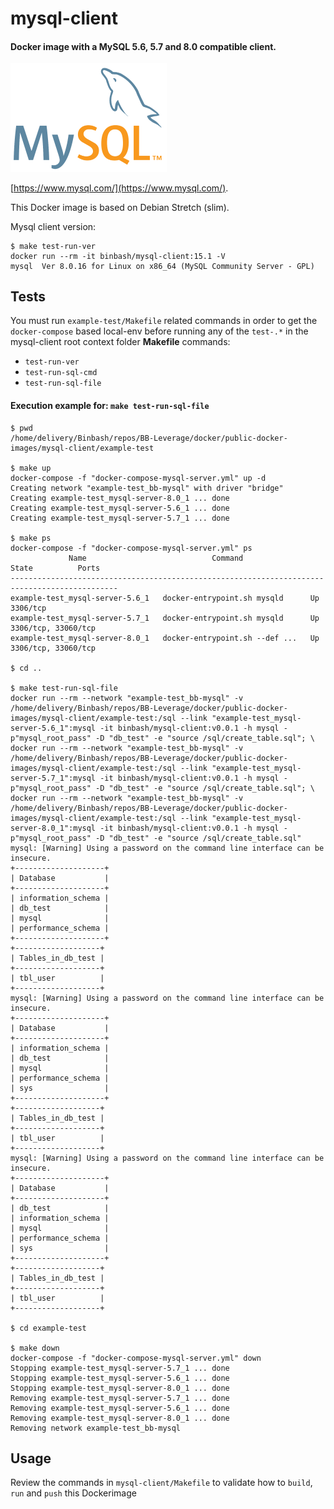 # mysql-client

#### Docker image with a MySQL 5.6, 5.7 and 8.0 compatible client.

<div align="left">
    <img src="../figures/mysql.png" alt="drawing" width="250"/>
</div>

[https://www.mysql.com/](https://www.mysql.com/).



This Docker image is based on Debian Stretch (slim).

Mysql client version:
```
$ make test-run-ver
docker run --rm -it binbash/mysql-client:15.1 -V
mysql  Ver 8.0.16 for Linux on x86_64 (MySQL Community Server - GPL)
```

## Tests

You must run `example-test/Makefile`  related commands in order to get the `docker-compose` based local-env before running any of the `test-.*` in the mysql-client root context folder **Makefile** commands:
- `test-run-ver`
- `test-run-sql-cmd`
- `test-run-sql-file`

#### Execution example for: `make test-run-sql-file`
```
$ pwd
/home/delivery/Binbash/repos/BB-Leverage/docker/public-docker-images/mysql-client/example-test

$ make up
docker-compose -f "docker-compose-mysql-server.yml" up -d
Creating network "example-test_bb-mysql" with driver "bridge"
Creating example-test_mysql-server-8.0_1 ... done
Creating example-test_mysql-server-5.6_1 ... done
Creating example-test_mysql-server-5.7_1 ... done

$ make ps
docker-compose -f "docker-compose-mysql-server.yml" ps
             Name                            Command               State          Ports
----------------------------------------------------------------------------------------------
example-test_mysql-server-5.6_1   docker-entrypoint.sh mysqld      Up      3306/tcp
example-test_mysql-server-5.7_1   docker-entrypoint.sh mysqld      Up      3306/tcp, 33060/tcp
example-test_mysql-server-8.0_1   docker-entrypoint.sh --def ...   Up      3306/tcp, 33060/tcp

$ cd ..

$ make test-run-sql-file
docker run --rm --network "example-test_bb-mysql" -v /home/delivery/Binbash/repos/BB-Leverage/docker/public-docker-images/mysql-client/example-test:/sql --link "example-test_mysql-server-5.6_1":mysql -it binbash/mysql-client:v0.0.1 -h mysql -p"mysql_root_pass" -D "db_test" -e "source /sql/create_table.sql"; \
docker run --rm --network "example-test_bb-mysql" -v /home/delivery/Binbash/repos/BB-Leverage/docker/public-docker-images/mysql-client/example-test:/sql --link "example-test_mysql-server-5.7_1":mysql -it binbash/mysql-client:v0.0.1 -h mysql -p"mysql_root_pass" -D "db_test" -e "source /sql/create_table.sql"; \
docker run --rm --network "example-test_bb-mysql" -v /home/delivery/Binbash/repos/BB-Leverage/docker/public-docker-images/mysql-client/example-test:/sql --link "example-test_mysql-server-8.0_1":mysql -it binbash/mysql-client:v0.0.1 -h mysql -p"mysql_root_pass" -D "db_test" -e "source /sql/create_table.sql"
mysql: [Warning] Using a password on the command line interface can be insecure.
+--------------------+
| Database           |
+--------------------+
| information_schema |
| db_test            |
| mysql              |
| performance_schema |
+--------------------+
+-------------------+
| Tables_in_db_test |
+-------------------+
| tbl_user          |
+-------------------+
mysql: [Warning] Using a password on the command line interface can be insecure.
+--------------------+
| Database           |
+--------------------+
| information_schema |
| db_test            |
| mysql              |
| performance_schema |
| sys                |
+--------------------+
+-------------------+
| Tables_in_db_test |
+-------------------+
| tbl_user          |
+-------------------+
mysql: [Warning] Using a password on the command line interface can be insecure.
+--------------------+
| Database           |
+--------------------+
| db_test            |
| information_schema |
| mysql              |
| performance_schema |
| sys                |
+--------------------+
+-------------------+
| Tables_in_db_test |
+-------------------+
| tbl_user          |
+-------------------+

$ cd example-test

$ make down
docker-compose -f "docker-compose-mysql-server.yml" down
Stopping example-test_mysql-server-5.7_1 ... done
Stopping example-test_mysql-server-5.6_1 ... done
Stopping example-test_mysql-server-8.0_1 ... done
Removing example-test_mysql-server-5.7_1 ... done
Removing example-test_mysql-server-5.6_1 ... done
Removing example-test_mysql-server-8.0_1 ... done
Removing network example-test_bb-mysql
```

## Usage

Review the commands in `mysql-client/Makefile` to validate how to `build`, `run` and `push` this Dockerimage


